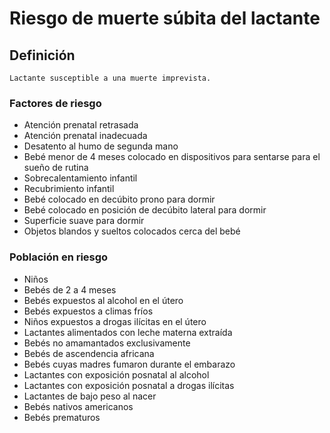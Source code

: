 # Riesgo de muerte súbita del lactante
## Definición
	Lactante susceptible a una muerte imprevista.

### Factores de riesgo
- Atención prenatal retrasada
- Atención prenatal inadecuada
- Desatento al humo de segunda
mano
- Bebé menor de 4 meses colocado
en dispositivos para sentarse
para el sueño de rutina
- Sobrecalentamiento infantil
- Recubrimiento infantil
- Bebé colocado en decúbito prono
para dormir
- Bebé colocado en posición de
decúbito lateral para dormir
- Superficie suave para dormir
- Objetos blandos y sueltos
colocados cerca del bebé

### Población en riesgo
- Niños   
- Bebés de 2 a 4 meses   
- Bebés expuestos al alcohol en el 
útero   
- Bebés expuestos a climas fríos   
- Niños expuestos a drogas 
ilícitas en el útero   
- Lactantes alimentados con leche 
materna extraída   
- Bebés no amamantados 
exclusivamente   
- Bebés de ascendencia africana   
- Bebés cuyas madres fumaron 
durante el embarazo   
- Lactantes con exposición posnatal 
al alcohol   
- Lactantes con exposición posnatal 
a drogas ilícitas   
- Lactantes de bajo peso al nacer   
- Bebés nativos americanos   
- Bebés prematuros

